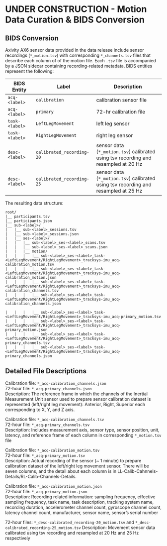 # UNDER CONSTRUCTION - Motion Data Curation & BIDS Conversion

## BIDS Conversion
Axivity AX6 sensor data provided in the data release include sensor recordings (`*_motion.tsv`) with corresponding `*_channels.tsv` files that describe each column of of the motion file. Each `.tsv` file is accompanied by a JSON sidecar containing recording-related metadata. BIDS entities represent the following:

|       BIDS Entity   |    Label      |   Description  |   
| ------------------  | ------------- | -----------------  |  
| `acq-<label>`       | `calibration` | calibration sensor file |  
| `acq-<label>`       | `primary` | 72-hr calibration file |  
| `task-<label>`       | `LeftLegMovement` | left leg sensor |  
| `task-<label>`       | `RightLegMovement` | right leg sensor |  
| `desc-<label>`       | `calibrated_recording-20` | sensor data (`*_motion.tsv`) calibrated<br>using tsv recording and resampled at 20 Hz |  
| `desc-<label>`       | `calibrated_recording-25` | sensor data (`*_motion.tsv`) calibrated<br>using tsv recording and resampled at 25 Hz |  

The resulting data structure:
```
root/  
|__ participants.tsv  
|__ participants.json  
|__ sub-<label>/  
|   |__ sub-<label>_sessions.tsv  
|   |__ sub-<label>_sessions.json  
|   |__ ses-<label>/  
|   |   |__ sub-<label>_ses-<label>_scans.tsv  
|   |   |__ sub-<label>_ses-<label>_scans.json  
|   |   |__ motion/  
|   |   |   |__ sub-<label>_ses-<label>_task-<LeftLegMovement/RightLegMovement>_tracksys-imu_acq-calibration_motion.tsv  
|   |   |   |__ sub-<label>_ses-<label>_task-<LeftLegMovement/RightLegMovement>_tracksys-imu_acq-calibration_motion.json
|   |   |   |__ sub-<label>_ses-<label>_task-<LeftLegMovement/RightLegMovement>_tracksys-imu_acq-calibration_channels.tsv  
|   |   |   |__ sub-<label>_ses-<label>_task-<LeftLegMovement/RightLegMovement>_tracksys-imu_acq-calibration_channels.json

|   |   |   |__ sub-<label>_ses-<label>_task-<LeftLegMovement/RightLegMovement>_tracksys-imu_acq-primary_motion.tsv  
|   |   |   |__ sub-<label>_ses-<label>_task-<LeftLegMovement/RightLegMovement>_tracksys-imu_acq-primary_motion.json
|   |   |   |__ sub-<label>_ses-<label>_task-<LeftLegMovement/RightLegMovement>_tracksys-imu_acq-primary_channels.tsv  
|   |   |   |__ sub-<label>_ses-<label>_task-<LeftLegMovement/RightLegMovement>_tracksys-imu_acq-primary_channels.json
```

## Detailed File Descriptions
Calibration file: `*_acq-calibration_channels.json`     
72-hour file: `*_acq-primary_channels.json`     
Description: The reference frame in which the channels of the Inertial Measurement Unit sensor used to prepare sensor calibration dataset is represented (left/right leg movement): Anterior, Right, Superior each corresponding to X, Y, and Z axis.

Calibration file: `*_acq-calibration_channels.tsv`     
72-hour file: `*_acq-primary_channels.tsv`     
Description: Includes measurement axis, sensor type, sensor position, unit, latency, and reference frame of each column in corresponding `*_motion.tsv` file   

Calibration file: `*_acq-calibration_motion.tsv`     
72-hour file: `*_acq-primary_motion.tsv`     
Description: Actual recording of the sensor (~ 1 minute) to prepare calibration dataset of the left/right leg movement sensor. There will be seven columns, and the detail about each column is in LL-Calib-Cahnnels-Details/RL-Calib-Channels-Details.

Calibration file: `*_acq-calibration_motion.json`     
72-hour file: `*_acq-primary_motion.json`     
Description: Recording related information: sampling frequency, effective sampling frequency, task name, task description, tracking system name, recording duration, accelerometer channel count, gyroscope channel count, latency channel count, manufacturer, sensor name, sensor’s serial number   

72-hour files: `*_desc-calibrated_recording-20_motion.tsv` and `*_desc-calibrated_recording-25_motion.tsv`
Description:  Movement sensor data calibrated using tsv recording and resampled at 20 Hz and 25 Hz respectively




